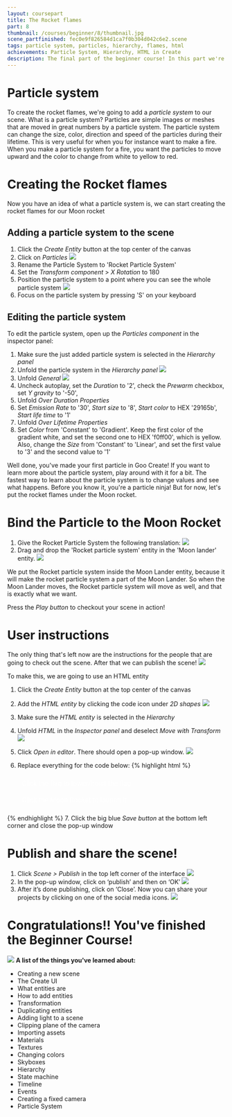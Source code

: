```yaml
---
layout: coursepart
title: The Rocket flames
part: 8
thumbnail: /courses/beginner/8/thumbnail.jpg
scene_partfinished: fec0e9f826584d1ca7f0b304d042c6e2.scene
tags: particle system, particles, hierarchy, flames, html
achievements: Particle System, Hierarchy, HTML in Create
description: The final part of the beginner course! In this part we're going to give our scene the finishing touch by creating the rocket flames for the Moon rocket for when it launches.
---
```


# Particle system

To create the rocket flames, we're going to add a *particle system* to our scene. What is a particle system? Particles are simple images or meshes that are moved in great numbers by a particle system. The particle system can change the size, color, direction and speed of the particles during their lifetime. This is very useful for when you for instance want to make a fire. When you make a particle system for a fire, you want the particles to move upward and the color to change from white to yellow to red.

# Creating the Rocket flames

Now you have an idea of what a particle system is, we can start creating the rocket flames for our Moon rocket

## Adding a particle system to the scene

1. Click the *Create Entity* button at the top center of the canvas
2. Click on *Particles*
![](addparticles.jpg)
2. Rename the Particle System to 'Rocket Particle System'
3. Set the *Transform component* > *X Rotation* to 180
4. Position the particle system to a point where you can see the whole particle system
![](dragparticles.gif)
5. Focus on the particle system by pressing 'S' on your keyboard

##  Editing the particle system

To edit the particle system, open up the *Particles component* in the inspector panel:

1. Make sure the just added particle system is selected in the *Hierarchy panel*
2. Unfold the particle system in the *Hierarchy panel*
![](unfoldparticle.gif)
3. Unfold *General*
![](unfoldgeneral.gif)
4. Uncheck autoplay, set the *Duration* to '2', check the *Prewarm* checkbox, set *Y gravity* to '-50',
5. Unfold *Over Duration Properties*
6. Set *Emission Rate* to '30', *Start size* to '8', *Start color* to HEX '29165b', *Start life time* to '1'
7. Unfold *Over Lifetime Properties*
8. Set *Color* from 'Constant' to 'Gradient'. Keep the first color of the gradient white, and set the second one to HEX 'f0ff00', which is yellow. Also, change the *Size* from 'Constant' to 'Linear', and set the first value to '3' and the second value to '1'

Well done, you've made your first particle in Goo Create! If you want to learn more about the particle system, play around with it for a bit. The fastest way to learn about the particle system is to change values and see what happens. Before you know it, you're a particle ninja! But for now, let's put the rocket flames under the Moon rocket.

# Bind the Particle to the Moon Rocket

1. Give the Rocket Particle System the following translation:
![](rockettranslation.jpg)
2. Drag and drop the 'Rocket particle system' entity in the 'Moon lander' entity.
![](particlesintorocket.gif)

We put the Rocket particle system inside the Moon Lander entity, because it will make the rocket particle system a part of the Moon Lander. So when the Moon Lander moves, the Rocket particle system will move as well, and that is exactly what we want.

Press the *Play button* to checkout your scene in action!

# User instructions

The only thing that's left now are the instructions for the people that are going to check out the scene. After that we can publish the scene!
![](instructions.jpg)

To make this, we are going to use an HTML entity

1. Click the *Create Entity* button at the top center of the canvas
2. Add the *HTML entity* by clicking the code icon under *2D shapes*
![](addhtml.jpg)
3. Make sure the *HTML entity* is selected in the *Hierarchy*
4. Unfold *HTML* in the *Inspector panel* and deselect *Move with Transform*
![](unfoldhtml.gif)
5. Click *Open in editor*. There should open a pop-up window.
![](openineditor.jpg)
6. Replace everything for the code below:
  {% highlight html %}
      <style>
      	.instructions {
      		font-size: 16px;
      		padding: 10px;
      		border-radius: 3px;
      		margin: 0;
      		font-family: roboto;
      		color: white;
      	}
      </style>

      <p class="instructions">
      	Click the flag to lower/hoist the flag
      	<br><br>
      	Click the Moon Rocket to launch it
      </p>
  {% endhighlight %}
7. Click the big blue *Save button* at the bottom left corner and close the pop-up window

# Publish and share the scene!

1. Click *Scene > Publish* in the top left corner of the interface
![](scenepublish.gif)
2. In the pop-up window, click on ‘publish’ and then on ‘OK’
![](publish.gif)
3. After it’s done publishing, click on ‘Close’. Now you can share your projects by clicking on one of the social media icons.
![](sharescene.gif)

# Congratulations!! You've finished the Beginner Course!
![](welldone.gif)
**A list of the things you've learned about:**

* Creating a new scene
* The Create UI
* What entities are
* How to add entities
* Transformation
* Duplicating entities
* Adding light to a scene
* Clipping plane of the camera
* Importing assets
* Materials
* Textures
* Changing colors
* Skyboxes
* Hierarchy
* State machine
* Timeline
* Events
* Creating a fixed camera
* Particle System
